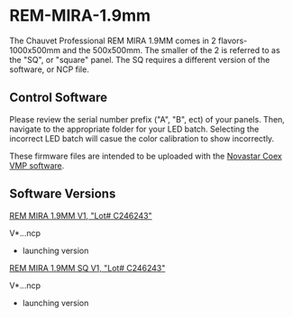 # REM-MIRA-1.9mm

The Chauvet Professional REM MIRA 1.9MM comes in 2 flavors-1000x500mm and the 500x500mm. The smaller of the 2 is referred to as the "SQ", or "square" panel. The SQ requires a different version of the software, or NCP file.

## Control Software

Please review the serial number prefix ("A", "B", ect) of your panels. Then, navigate to the appropriate folder for your LED batch. Selecting the incorrect LED batch will casue the color calibration to show incorrectly.

These firmware files are intended to be uploaded with the [Novastar Coex VMP software](https://www.novastar.tech/downloads/).

## Software Versions

[REM MIRA 1.9MM V1, "Lot# C246243"](https://github.com/Chauvet-Pro/REM-MIRA-1.9mm/blob/main/NCP_Files/Chauvet%20Professional%20Batch%20A%20REMMIRA19MMV1.00.01.ncp)

V*.*.*.ncp
- launching version

[REM MIRA 1.9MM SQ V1, "Lot# C246243"](https://github.com/Chauvet-Pro/REM-MIRA-1.9mm/blob/main/NCP_Files/Chauvet%20Professional%20Batch%20A%20REMMIRA19MMSQV1.00.01.ncp)

V*.*.*.ncp
- launching version

